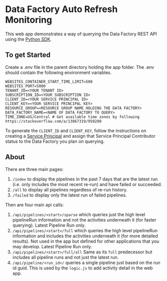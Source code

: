 # Data Factory Auto Refresh Monitoring

This web app demonstrates a way of querying the Data Factory REST API using the [Python SDK](https://docs.microsoft.com/en-us/python/api/azure-mgmt-datafactory/azure.mgmt.datafactory?view=azure-python).

## To get Started

Create a .env file in the parent directory holding the app folder.  The .env should contain the following environment variables.

    WEBSITES_CONTAINER_START_TIME_LIMIT=500
    WEBSITES_PORT=5000
    TENANT_ID=<YOUR TENANT ID>
    SUBSCRIPTION_ID=<YOUR SUBSCRIPTION ID>
    CLIENT_ID=<YOUR SERVICE PRINCIPAL ID>
    CLIENT_KEY=<YOUR SERVICE PRINCIPAL KEY>
    RESOURCE_GROUP=<RESOURCE GROUP NAME HOLDING THE DATA FACTORY>
    DATA_FACTORY_NAME=<NAME OF DATA FACTORY TO QUERY>
    TIME_ZONE=US/Central # Get available time zones by following https://stackoverflow.com/a/13867319/950280

To generate the `CLIENT_ID` and `CLIENT_KEY`, follow the instructions on creating a [Service Principal](https://docs.microsoft.com/en-us/azure/active-directory/develop/howto-create-service-principal-portal) and assign that Service Principal Contributor status to the Data Factory you plan on querying.


## About
There are three main pages:
1. `/index` to display the pipelines in the past 7 days that are the latest run (i.e. only includes the most recent re-run) and have failed or succeeded.
1. `/all` to display all pipelines regardless of re-run history.
1. `/failed` to display only the latest run of failed pipelines.

Then are four main api calls:
1. `/api/pipelines/<start>/sparse` which queries just the high level pipelineRun information and not the activities underneath it (for faster querying).  Latest Pipeline Run only.
1. `/api/pipelines/<start>/full` which queries the high level pipelineRun information and includes the activities underneath it (for more detailed results).  Not used in the app but defined for other applications that you may develop.  Latest Pipeline Run only.
1. `/api/pipelines/<start>/full/all` Same as its `full` predecessor but includes all pipeline runs and not just the latest run.
1. `/api/pipeline/<run_id>/` queries a single pipeline just based on the run id guid.  This is used by the `logic.js` to add activity detail in the web app.

